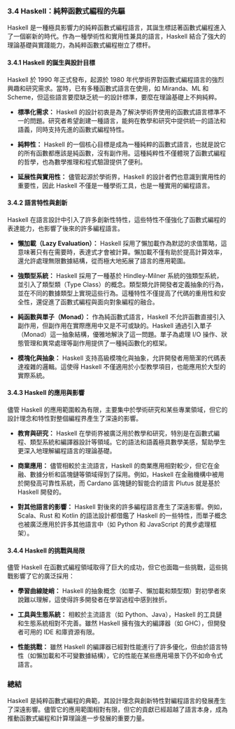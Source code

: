 ### 3.4 Haskell：純粹函數式編程的先驅

Haskell 是一種極具影響力的純粹函數式編程語言，其誕生標誌著函數式編程進入了一個嶄新的時代。作為一種學術性和實用性兼具的語言，Haskell 結合了強大的理論基礎與實踐能力，為純粹函數式編程樹立了標杆。

#### 3.4.1 Haskell 的誕生與設計目標

Haskell 於 1990 年正式發布，起源於 1980 年代學術界對函數式編程語言的強烈興趣和研究需求。當時，已有多種函數式語言在使用，如 Miranda、ML 和 Scheme，但這些語言要麼缺乏統一的設計標準，要麼在理論基礎上不夠純粹。

- **標準化需求：** Haskell 的設計初衷是為了解決學術界使用的函數式語言標準不一的問題。研究者希望創建一種語言，能夠在教學和研究中提供統一的語法和語義，同時支持先進的函數式編程特性。

- **純粹性：** Haskell 的一個核心目標是成為一種純粹的函數式語言，也就是說它的所有函數都應該是純函數，沒有副作用。這種純粹性不僅體現了函數式編程的哲學，也為數學推理和程式驗證提供了便利。

- **延展性與實用性：** 儘管起源於學術界，Haskell 的設計者們也意識到實用性的重要性，因此 Haskell 不僅是一種學術工具，也是一種實用的編程語言。

#### 3.4.2 語言特性與創新

Haskell 在語言設計中引入了許多創新性特性，這些特性不僅強化了函數式編程的表達能力，也影響了後來的許多編程語言。

- **懶加載（Lazy Evaluation）：** Haskell 採用了懶加載作為默認的求值策略，這意味著只有在需要時，表達式才會被計算。懶加載不僅有助於提高計算效率，還允許處理無限數據結構，從而極大地拓展了語言的應用範圍。

- **強類型系統：** Haskell 採用了一種基於 Hindley-Milner 系統的強類型系統，並引入了類型類（Type Class）的概念。類型類允許開發者定義抽象的行為，並在不同的數據類型上實現這些行為。這種特性不僅提高了代碼的重用性和安全性，還促進了函數式編程與面向對象編程的融合。

- **純函數與單子（Monad）：** 作為純函數式語言，Haskell 不允許函數直接引入副作用，但副作用在實際應用中又是不可或缺的。Haskell 通過引入單子（Monad）這一抽象結構，優雅地解決了這一問題。單子為處理 I/O 操作、狀態管理和異常處理等副作用提供了一種純函數化的框架。

- **模塊化與抽象：** Haskell 支持高級模塊化與抽象，允許開發者用簡潔的代碼表達複雜的邏輯。這使得 Haskell 不僅適用於小型教學項目，也能應用於大型的實際系統。

#### 3.4.3 Haskell 的應用與影響

儘管 Haskell 的應用範圍較為有限，主要集中於學術研究和某些專業領域，但它的設計理念和特性對整個編程界產生了深遠的影響。

- **教育與研究：** Haskell 在學術界被廣泛用於教學和研究，特別是在函數式編程、類型系統和編譯器設計等領域。它的語法和語義極具數學美感，幫助學生更深入地理解編程語言的理論基礎。

- **商業應用：** 儘管相較於主流語言，Haskell 的商業應用相對較少，但它在金融、數據分析和區塊鏈等領域得到了採用。例如，Haskell 在金融機構中被用於開發高可靠性系統，而 Cardano 區塊鏈的智能合約語言 Plutus 就是基於 Haskell 開發的。

- **對其他語言的影響：** Haskell 對後來的許多編程語言產生了深遠影響。例如，Scala、Rust 和 Kotlin 的語法設計都借鑑了 Haskell 的一些特性，而單子概念也被廣泛應用於許多其他語言中（如 Python 和 JavaScript 的異步處理框架）。

#### 3.4.4 Haskell 的挑戰與局限

儘管 Haskell 在函數式編程領域取得了巨大的成功，但它也面臨一些挑戰，這些挑戰影響了它的廣泛採用：

- **學習曲線陡峭：** Haskell 的抽象概念（如單子、懶加載和類型類）對初學者來說難以理解，這使得許多開發者在學習過程中感到挫折。

- **工具與生態系統：** 相較於主流語言（如 Python、Java），Haskell 的工具鏈和生態系統相對不完善。雖然 Haskell 擁有強大的編譯器（如 GHC），但開發者可用的 IDE 和庫資源有限。

- **性能挑戰：** 雖然 Haskell 的編譯器已經對性能進行了許多優化，但由於語言特性（如懶加載和不可變數據結構），它的性能在某些應用場景下仍不如命令式語言。

### 總結

Haskell 是純粹函數式編程的典範，其設計理念與創新特性對編程語言的發展產生了深遠影響。儘管它的應用範圍相對有限，但它的貢獻已經超越了語言本身，成為推動函數式編程和計算理論進一步發展的重要力量。